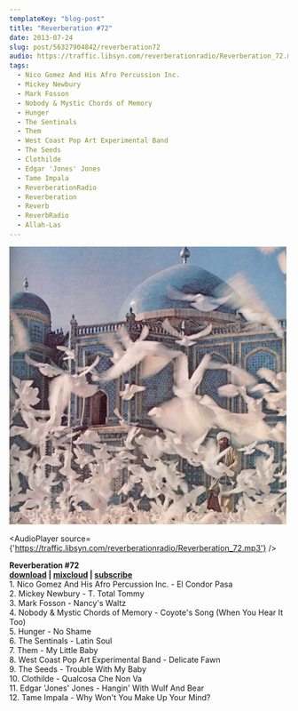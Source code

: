 ```yaml
---
templateKey: "blog-post"
title: "Reverberation #72"
date: 2013-07-24
slug: post/56327904842/reverberation72
audio: https://traffic.libsyn.com/reverberationradio/Reverberation_72.mp3
tags:
  - Nico Gomez And His Afro Percussion Inc.
  - Mickey Newbury
  - Mark Fosson
  - Nobody & Mystic Chords of Memory
  - Hunger
  - The Sentinals
  - Them
  - West Coast Pop Art Experimental Band
  - The Seeds
  - Clothilde
  - Edgar 'Jones' Jones
  - Tame Impala
  - ReverberationRadio
  - Reverberation
  - Reverb
  - ReverbRadio
  - Allah-Las
---
```


![Reverberation #72](../images/cd0fe5d13daf24dfe3b05fcad7eb3ed6c7e74f4d10da51c955cac0dd18b5bd88.jpg)

<AudioPlayer source={'https://traffic.libsyn.com/reverberationradio/Reverberation_72.mp3'} />

<p><strong>Reverberation #72<br /></strong><strong><a href="https://traffic.libsyn.com/reverberationradio/Reverberation_72.mp3" title="download" target="_blank">download</a> | <a href="http://i.mixcloud.com/CCedR3" title="mixcloud" target="_blank">mixcloud</a>&nbsp;</strong><strong>|&nbsp;</strong><strong><a href="https://itunes.apple.com/us/podcast/reverberation-radio/id520739212?ign-mpt=uo%3D4" title="subscribe" target="_blank">subscribe</a></strong><br />1. Nico Gomez And His Afro Percussion Inc. - El Condor Pasa<br />2. Mickey Newbury - T. Total Tommy<br />3. Mark Fosson - Nancy's Waltz<br />4. Nobody &amp; Mystic Chords of Memory - Coyote's Song (When You Hear It Too)<br />5. Hunger - No Shame<br />6. The Sentinals - Latin Soul<br />7. Them - My Little Baby<br />8. West Coast Pop Art Experimental Band - Delicate Fawn<br />9. The Seeds - Trouble With My Baby<br />10. Clothilde - Qualcosa Che Non Va<br />11. Edgar 'Jones' Jones - Hangin' With Wulf And Bear<br />12. Tame Impala - Why Won't You Make Up Your Mind?</p>
